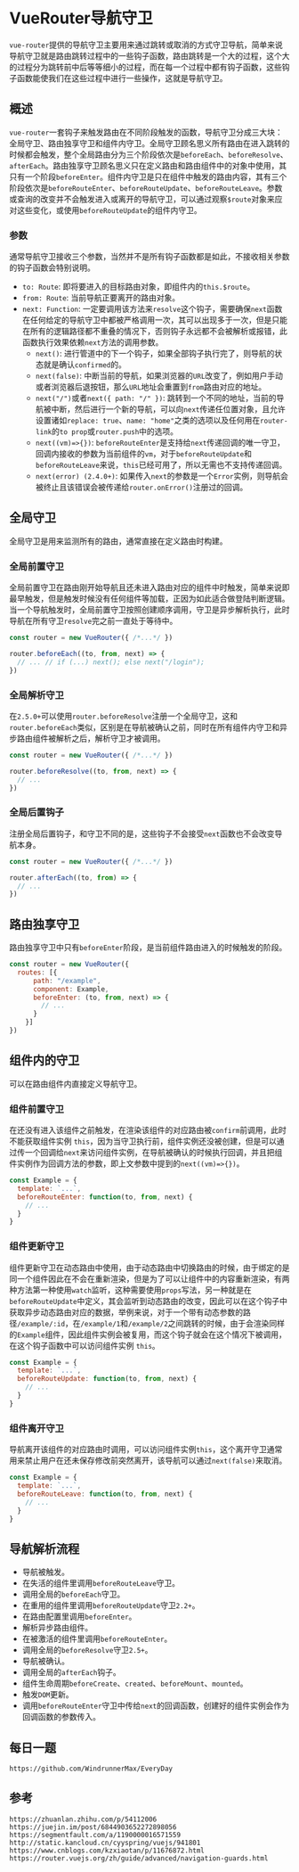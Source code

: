 # VueRouter导航守卫
`vue-router`提供的导航守卫主要用来通过跳转或取消的方式守卫导航，简单来说导航守卫就是路由跳转过程中的一些钩子函数，路由跳转是一个大的过程，这个大的过程分为跳转前中后等等细小的过程，而在每一个过程中都有钩子函数，这些钩子函数能使我们在这些过程中进行一些操作，这就是导航守卫。

## 概述
`vue-router`一套钩子来触发路由在不同阶段触发的函数，导航守卫分成三大块：全局守卫、路由独享守卫和组件内守卫。全局守卫顾名思义所有路由在进入跳转的时候都会触发，整个全局路由分为三个阶段依次是`beforeEach`、`beforeResolve`、`afterEach`。路由独享守卫顾名思义只在定义路由和路由组件中的对象中使用，其只有一个阶段`beforeEnter`。组件内守卫是只在组件中触发的路由内容，其有三个阶段依次是`beforeRouteEnter`、`beforeRouteUpdate`、`beforeRouteLeave`。参数或查询的改变并不会触发进入或离开的导航守卫，可以通过观察`$route`对象来应对这些变化，或使用`beforeRouteUpdate`的组件内守卫。

### 参数
通常导航守卫接收三个参数，当然并不是所有钩子函数都是如此，不接收相关参数的钩子函数会特别说明。

* `to: Route`: 即将要进入的目标路由对象，即组件内的`this.$route`。
* `from: Route`: 当前导航正要离开的路由对象。
* `next: Function`: 一定要调用该方法来`resolve`这个钩子，需要确保`next`函数在任何给定的导航守卫中都被严格调用一次，其可以出现多于一次，但是只能在所有的逻辑路径都不重叠的情况下，否则钩子永远都不会被解析或报错，此函数执行效果依赖`next`方法的调用参数。
  * `next()`: 进行管道中的下一个钩子，如果全部钩子执行完了，则导航的状态就是确认`confirmed`的。
  * `next(false)`: 中断当前的导航，如果浏览器的`URL`改变了，例如用户手动或者浏览器后退按钮，那么`URL`地址会重置到`from`路由对应的地址。
   * `next("/")`或者`next({ path: "/" })`: 跳转到一个不同的地址，当前的导航被中断，然后进行一个新的导航，可以向`next`传递任位置对象，且允许设置诸如`replace: true`、`name: "home"`之类的选项以及任何用在`router-link`的`to prop`或`router.push`中的选项。
   * `next((vm)=>{})`: `beforeRouteEnter`是支持给`next`传递回调的唯一守卫，回调内接收的参数为当前组件的`vm`，对于`beforeRouteUpdate`和`beforeRouteLeave`来说，`this`已经可用了，所以无需也不支持传递回调。
   * `next(error) (2.4.0+)`: 如果传入`next`的参数是一个`Error`实例，则导航会被终止且该错误会被传递给`router.onError()`注册过的回调。

## 全局守卫
全局守卫是用来监测所有的路由，通常直接在定义路由时构建。

### 全局前置守卫
全局前置守卫在路由刚开始导航且还未进入路由对应的组件中时触发，简单来说即最早触发，但是触发时候没有任何组件等加载，正因为如此适合做登陆判断逻辑。当一个导航触发时，全局前置守卫按照创建顺序调用，守卫是异步解析执行，此时导航在所有守卫`resolve`完之前一直处于等待中。

```javascript
const router = new VueRouter({ /*...*/ })

router.beforeEach((to, from, next) => {
  // ... // if (...) next(); else next("/login");
})
```

### 全局解析守卫
在`2.5.0+`可以使用`router.beforeResolve`注册一个全局守卫，这和`router.beforeEach`类似，区别是在导航被确认之前，同时在所有组件内守卫和异步路由组件被解析之后，解析守卫才被调用。

```javascript
const router = new VueRouter({ /*...*/ })

router.beforeResolve((to, from, next) => {
  // ... 
})
```

### 全局后置钩子
注册全局后置钩子，和守卫不同的是，这些钩子不会接受`next`函数也不会改变导航本身。

```javascript
const router = new VueRouter({ /*...*/ })

router.afterEach((to, from) => {
  // ... 
})
```

## 路由独享守卫
路由独享守卫中只有`beforeEnter`阶段，是当前组件路由进入的时候触发的阶段。

```javascript
const router = new VueRouter({
  routes: [{
      path: "/example",
      component: Example,
      beforeEnter: (to, from, next) => {
        // ...
      }
    }]
})
```

## 组件内的守卫
可以在路由组件内直接定义导航守卫。

### 组件前置守卫
在还没有进入该组件之前触发，在渲染该组件的对应路由被`confirm`前调用，此时不能获取组件实例 `this`，因为当守卫执行前，组件实例还没被创建，但是可以通过传一个回调给`next`来访问组件实例，在导航被确认的时候执行回调，并且把组件实例作为回调方法的参数，即上文参数中提到的`next((vm)=>{})`。

```javascript
const Example = {
  template: `...`,
  beforeRouteEnter: function(to, from, next) {
    // ...
  }
}
```

### 组件更新守卫
组件更新守卫在动态路由中使用，由于动态路由中切换路由的时候，由于绑定的是同一个组件因此在不会在重新渲染，但是为了可以让组件中的内容重新渲染，有两种方法第一种使用`watch`监听，这种需要使用`props`写法，另一种就是在`beforeRouteUpdate`中定义，其会监听到动态路由的改变，因此可以在这个钩子中获取异步动态路由对应的数据，举例来说，对于一个带有动态参数的路径`/example/:id`，在`/example/1`和`/example/2`之间跳转的时候，由于会渲染同样的`Example`组件，因此组件实例会被复用，而这个钩子就会在这个情况下被调用，在这个钩子函数中可以访问组件实例 `this`。

```javascript
const Example = {
  template: `...`,
  beforeRouteUpdate: function(to, from, next) {
    // ...
  }
}
```

### 组件离开守卫
导航离开该组件的对应路由时调用，可以访问组件实例`this`，这个离开守卫通常用来禁止用户在还未保存修改前突然离开，该导航可以通过`next(false)`来取消。

```javascript
const Example = {
  template: `...`,
  beforeRouteLeave: function(to, from, next) {
    // ...
  }
}
```

## 导航解析流程
* 导航被触发。
* 在失活的组件里调用`beforeRouteLeave`守卫。
* 调用全局的`beforeEach`守卫。
* 在重用的组件里调用`beforeRouteUpdate`守卫`2.2+`。
* 在路由配置里调用`beforeEnter`。
* 解析异步路由组件。
* 在被激活的组件里调用`beforeRouteEnter`。
* 调用全局的`beforeResolve`守卫`2.5+`。
* 导航被确认。
* 调用全局的`afterEach`钩子。
* 组件生命周期`beforeCreate`、`created`、`beforeMount`、`mounted`。
* 触发`DOM`更新。
* 调用`beforeRouteEnter`守卫中传给`next`的回调函数，创建好的组件实例会作为回调函数的参数传入。

## 每日一题

```
https://github.com/WindrunnerMax/EveryDay
```

## 参考

```
https://zhuanlan.zhihu.com/p/54112006
https://juejin.im/post/6844903652272898056
https://segmentfault.com/a/1190000016571559
http://static.kancloud.cn/cyyspring/vuejs/941801
https://www.cnblogs.com/kzxiaotan/p/11676872.html
https://router.vuejs.org/zh/guide/advanced/navigation-guards.html
```


